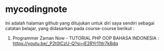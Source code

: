 # mycodingnote
Ini adalah halaman github yang ditujukan untuk diri saya sendiri sebagai catatan belajar, yang didasarkan pada course-course berikut :
1. Programmer Zaman Now - TUTORIAL PHP OOP BAHASA INDONESIA : https://youtu.be/_P2t0lCzU-Q?si=iE2RYr11tIr7kBdq
